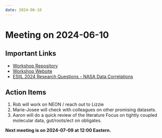 ```yaml
---
date: 2024-06-10
---
```


# Meeting on 2024-06-10
## Important Links
- [Workshop Repository](https://github.com/CU-ESIIL/Innovation-Summit-2024__2_Ecosystem-cycles-under-climate-change/tree/main)
- [Workshop Website](https://cu-esiil.github.io/Innovation-Summit-2024__2_Ecosystem-cycles-under-climate-change)
- [ESIIL 2024 Research Questions - NASA Data Correlations](https://docs.google.com/spreadsheets/d/1gXCeaM_xh6Bu7My9AMKdTgzZRB_J9x_Wbz13V1kiHRk/edit?gid=1789905791#gid=1789905791 "NASA rep shared this resource with Marie-Josee")

## Action Items
1. Rob will work on NEON / reach out to Lizzie
2. Marie-Josee will check with colleagues on other promising datasets.
3. Aaron will do a quick review of the literature
Focus on tightly coupled molecular data, gut/roots/ect on obligates.

**Next meeting is on 2024-07-09 at 12:00 Eastern.**
